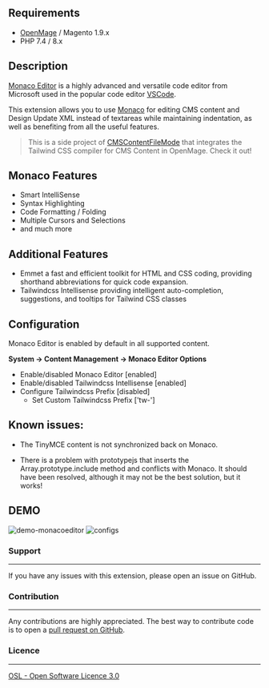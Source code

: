 ## Requirements
- [OpenMage](https://github.com/OpenMage/magento-lts) / Magento 1.9.x
- PHP 7.4 / 8.x

## Description

[Monaco Editor](https://github.com/microsoft/monaco-editor) is a highly advanced and versatile code editor from Microsoft used in the popular code editor [VSCode](https://github.com/microsoft/vscode).



This extension allows you to use [Monaco](https://github.com/microsoft/monaco-editor)  for editing CMS content and Design Update XML instead of textareas while maintaining indentation, as well as benefiting from all the useful features.

> This is a side project of [CMSContentFileMode](https://github.com/magemega/openmage-mm_cmscontentfilemode) that integrates the Tailwind CSS compiler for CMS Content in OpenMage. Check it out!

## Monaco Features

- Smart IntelliSense
- Syntax Highlighting
- Code Formatting / Folding
- Multiple Cursors and Selections
- and much more

## Additional Features
- Emmet a fast and efficient toolkit for HTML and CSS coding, providing shorthand abbreviations for quick code expansion. 
- Tailwindcss Intellisense providing intelligent auto-completion, suggestions, and tooltips for Tailwind CSS classes 

## Configuration
Monaco Editor is enabled by default in all supported content.

**System -> Content Management -> Monaco Editor Options**

- Enable/disabled Monaco Editor [enabled]
- Enable/disabled Tailwindcss Intellisense [enabled]
- Configure Tailwindcss Prefix [disabled]
    - Set Custom Tailwindcss Prefix ['tw-']

## Known issues:

- The TinyMCE content is not synchronized back on Monaco.

- There is a problem with prototypejs that inserts the Array.prototype.include method and conflicts with Monaco. It should have been resolved, although it may not be the best solution, but it works!

## DEMO

![demo-monacoeditor](https://github.com/empiricompany/openmage-mm_monacoeditor/assets/5071467/05398366-fe69-498c-99f3-6140571bc395)
![configs](https://github.com/empiricompany/openmage-mm_monacoeditor/assets/5071467/6abe1372-0afb-4ee2-9645-7584a5e60664)

### Support
-------
If you have any issues with this extension, please open an issue on GitHub.

### Contribution
------------
Any contributions are highly appreciated. The best way to contribute code is to open a
[pull request on GitHub](https://help.github.com/articles/using-pull-requests).

### Licence
-------
[OSL - Open Software Licence 3.0](http://opensource.org/licenses/osl-3.0.php)
